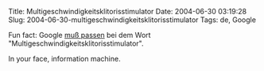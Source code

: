 Title: Multigeschwindigkeitsklitorisstimulator
Date: 2004-06-30 03:19:28
Slug: 2004-06-30-multigeschwindigkeitsklitorisstimulator
Tags: de, Google


Fun fact: Google [muß passen][1] bei dem Wort
"Multigeschwindigkeitsklitorisstimulator".

In your face, information machine.

   [1]: http://www.google.de/search?q=Multigeschwindigkeitsklitorisstimulator&ie=UTF-8&hl=de&btnG=Google-Suche&meta=
